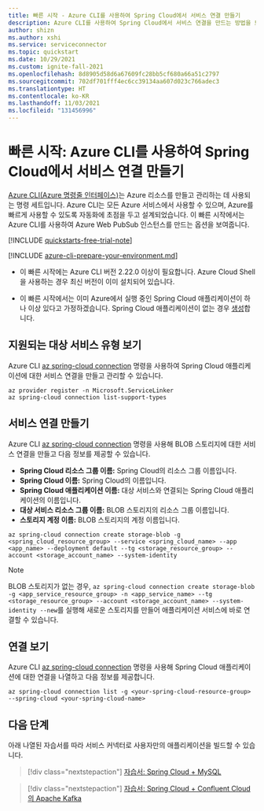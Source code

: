 ```yaml
---
title: 빠른 시작 - Azure CLI를 사용하여 Spring Cloud에서 서비스 연결 만들기
description: Azure CLI를 사용하여 Spring Cloud에서 서비스 연결을 만드는 방법을 보여 주는 빠른 시작
author: shizn
ms.author: xshi
ms.service: serviceconnector
ms.topic: quickstart
ms.date: 10/29/2021
ms.custom: ignite-fall-2021
ms.openlocfilehash: 8d8905d58d6a67609fc28bb5cf680a66a51c2797
ms.sourcegitcommit: 702df701fff4ec6cc39134aa607d023c766adec3
ms.translationtype: HT
ms.contentlocale: ko-KR
ms.lasthandoff: 11/03/2021
ms.locfileid: "131456996"
---
```

# <a name="quickstart-create-a-service-connection-in-spring-cloud-with-the-azure-cli"></a>빠른 시작: Azure CLI를 사용하여 Spring Cloud에서 서비스 연결 만들기

[Azure CLI(Azure 명령줄 인터페이스)](/cli/azure)는 Azure 리소스를 만들고 관리하는 데 사용되는 명령 세트입니다. Azure CLI는 모든 Azure 서비스에서 사용할 수 있으며, Azure를 빠르게 사용할 수 있도록 자동화에 초점을 두고 설계되었습니다. 이 빠른 시작에서는 Azure CLI를 사용하여 Azure Web PubSub 인스턴스를 만드는 옵션을 보여줍니다.

[!INCLUDE [quickstarts-free-trial-note](../../includes/quickstarts-free-trial-note.md)]

[!INCLUDE [azure-cli-prepare-your-environment.md](../../includes/azure-cli-prepare-your-environment.md)]

- 이 빠른 시작에는 Azure CLI 버전 2.22.0 이상이 필요합니다. Azure Cloud Shell을 사용하는 경우 최신 버전이 이미 설치되어 있습니다.

- 이 빠른 시작에서는 이미 Azure에서 실행 중인 Spring Cloud 애플리케이션이 하나 이상 있다고 가정하겠습니다. Spring Cloud 애플리케이션이 없는 경우 [생성](../spring-cloud/quickstart.md)합니다.


## <a name="view-supported-target-service-types"></a>지원되는 대상 서비스 유형 보기

Azure CLI [az spring-cloud connection]() 명령을 사용하여 Spring Cloud 애플리케이션에 대한 서비스 연결을 만들고 관리할 수 있습니다. 

```azurecli-interactive
az provider register -n Microsoft.ServiceLinker
az spring-cloud connection list-support-types
```

## <a name="create-a-service-connection"></a>서비스 연결 만들기

Azure CLI [az spring-cloud connection]() 명령을 사용해 BLOB 스토리지에 대한 서비스 연결을 만들고 다음 정보를 제공할 수 있습니다.

- **Spring Cloud 리소스 그룹 이름:** Spring Cloud의 리소스 그룹 이름입니다.
- **Spring Cloud 이름:** Spring Cloud의 이름입니다.
- **Spring Cloud 애플리케이션 이름:** 대상 서비스와 연결되는 Spring Cloud 애플리케이션의 이름입니다.
- **대상 서비스 리소스 그룹 이름:** BLOB 스토리지의 리소스 그룹 이름입니다.
- **스토리지 계정 이름:** BLOB 스토리지의 계정 이름입니다.

```azurecli-interactive
az spring-cloud connection create storage-blob -g <spring_cloud_resource_group> --service <spring_cloud_name> --app <app_name> --deployment default --tg <storage_resource_group> --account <storage_account_name> --system-identity
```

> [!NOTE]
> BLOB 스토리지가 없는 경우, `az spring-cloud connection create storage-blob -g <app_service_resource_group> -n <app_service_name> --tg <storage_resource_group> --account <storage_account_name> --system-identity --new`를 실행해 새로운 스토리지를 만들어 애플리케이션 서비스에 바로 연결할 수 있습니다.

## <a name="view-connections"></a>연결 보기

Azure CLI [az spring-cloud connection]() 명령을 사용해 Spring Cloud 애플리케이션에 대한 연결을 나열하고 다음 정보를 제공합니다.

```azurecli-interactive
az spring-cloud connection list -g <your-spring-cloud-resource-group> --spring-cloud <your-spring-cloud-name>
```

## <a name="next-steps"></a>다음 단계

아래 나열된 자습서를 따라 서비스 커넥터로 사용자만의 애플리케이션을 빌드할 수 있습니다.

> [!div class="nextstepaction"]
> [자습서: Spring Cloud + MySQL](./tutorial-java-spring-mysql.md)

> [!div class="nextstepaction"]
> [자습서: Spring Cloud + Confluent Cloud의 Apache Kafka](./tutorial-java-spring-confluent-kafka.md)
